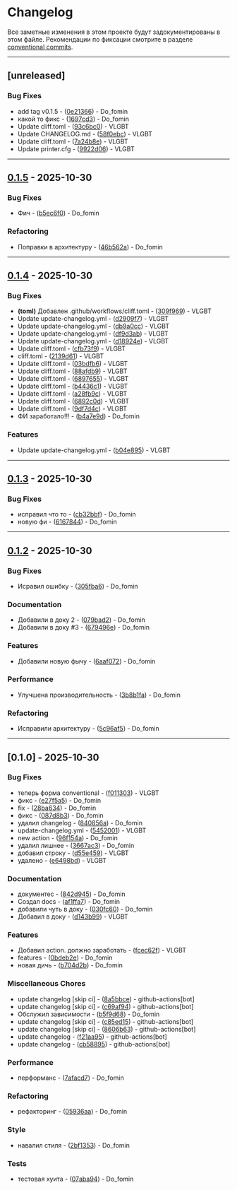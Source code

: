 # Changelog

Все заметные изменения в этом проекте будут задокументированы в этом файле. Рекомендации по фиксации смотрите в разделе [conventional commits](https://www.conventionalcommits.org/).

---
## [unreleased]

### Bug Fixes

- add tag v0.1.5 - ([0e21366](https://github.com/VLGBT/test/commit/0e21366976b0325b43543530dd4d594f297985fa)) - Do_fomin
- какой то фикс - ([1697cd3](https://github.com/VLGBT/test/commit/1697cd3c33a2121eb441ffce8325dd1d79e3bb35)) - Do_fomin
- Update cliff.toml - ([93c6bc0](https://github.com/VLGBT/test/commit/93c6bc034ea0657e2da6d84487a8964d2e02e9b6)) - VLGBT
- Update CHANGELOG.md - ([58f0ebc](https://github.com/VLGBT/test/commit/58f0ebcf2c1c568840238bdb4a8d0b317b554a2a)) - VLGBT
- Update cliff.toml - ([7a24b8e](https://github.com/VLGBT/test/commit/7a24b8ec2c7fce13b0cb37fd837cbc965a0f1d6d)) - VLGBT
- Update printer.cfg - ([9922d06](https://github.com/VLGBT/test/commit/9922d064d644ad4b9199272b9ffb0ac5c433ba88)) - VLGBT

---
## [0.1.5](https://github.com/VLGBT/test/compare/v0.1.4..v0.1.5) - 2025-10-30

### Bug Fixes

- Фич - ([b5ec6f0](https://github.com/VLGBT/test/commit/b5ec6f056ed22e5676d787d553e63c34397d3830)) - Do_fomin

### Refactoring

- Поправки в архитектуру - ([46b562a](https://github.com/VLGBT/test/commit/46b562a9f610319037248f13be4520fb8e851d7b)) - Do_fomin

---
## [0.1.4](https://github.com/VLGBT/test/compare/v0.1.3..v0.1.4) - 2025-10-30

### Bug Fixes

- **(toml)** Добавлен .github/workflows/cliff.toml - ([309f969](https://github.com/VLGBT/test/commit/309f9691c72141904470e5cedfd8c00a0c4ed7c1)) - VLGBT
- Update update-changelog.yml - ([d2909f7](https://github.com/VLGBT/test/commit/d2909f776380ce352263f175b3b542bdf5f6ca64)) - VLGBT
- Update update-changelog.yml - ([db9a0cc](https://github.com/VLGBT/test/commit/db9a0cc1f673dbd2d450073cd37628c4e3ea4b61)) - VLGBT
- Update update-changelog.yml - ([df9d3ab](https://github.com/VLGBT/test/commit/df9d3ab46dc86b705938d250a871adbeac4623e8)) - VLGBT
- Update update-changelog.yml - ([d18924e](https://github.com/VLGBT/test/commit/d18924ef38bcf4e0306adeef2795788266e06d91)) - VLGBT
- Update cliff.toml - ([cfb73f9](https://github.com/VLGBT/test/commit/cfb73f9a98d5ad16620af5a706fddc57281f8626)) - VLGBT
- cliff.toml - ([2139d61](https://github.com/VLGBT/test/commit/2139d6119b7d7d47411b5434deddf164b3008b61)) - VLGBT
- Update cliff.toml - ([03bdfb6](https://github.com/VLGBT/test/commit/03bdfb62e37411894690943233329bf9449645fb)) - VLGBT
- Update cliff.toml - ([88afdb9](https://github.com/VLGBT/test/commit/88afdb9928c7c01b1e2ee8218bf1cd0c0f810077)) - VLGBT
- Update cliff.toml - ([6897655](https://github.com/VLGBT/test/commit/689765581db002f6deabaea215d30e95b3f6cdbb)) - VLGBT
- Update cliff.toml - ([b4436c1](https://github.com/VLGBT/test/commit/b4436c14bc76a400503e0ede8161ac5ad6b7a808)) - VLGBT
- Update cliff.toml - ([a28fb9c](https://github.com/VLGBT/test/commit/a28fb9ceb0edf2918b34a22136a0650900c92326)) - VLGBT
- Update cliff.toml - ([6892c0d](https://github.com/VLGBT/test/commit/6892c0d2d196ccafd2e5a928dac13bd1c1d9244e)) - VLGBT
- Update cliff.toml - ([9df7d4c](https://github.com/VLGBT/test/commit/9df7d4c44d1c2e559df184188a62ba1bbb0b48fe)) - VLGBT
- ФИ заработало!!! - ([b4a7e9d](https://github.com/VLGBT/test/commit/b4a7e9df213ac9b5453f41e08376bcf1bd780f9d)) - Do_fomin

### Features

- Update update-changelog.yml - ([b04e895](https://github.com/VLGBT/test/commit/b04e89543f1bc5e3b3a10ef3804dba9002603e07)) - VLGBT

---
## [0.1.3](https://github.com/VLGBT/test/compare/v0.1.2..v0.1.3) - 2025-10-30

### Bug Fixes

- исправил что то - ([cb32bbf](https://github.com/VLGBT/test/commit/cb32bbf6302a22231b5093a3f79d3a1b7acc0b17)) - Do_fomin
- новую фи - ([6167844](https://github.com/VLGBT/test/commit/6167844e2a84da4e376bb5dc8e3083ee8e8c9fd4)) - Do_fomin

---
## [0.1.2](https://github.com/VLGBT/test/compare/v0.1.0..v0.1.2) - 2025-10-30

### Bug Fixes

- Исравил ошибку - ([305fba6](https://github.com/VLGBT/test/commit/305fba6afe4a69605ec327beea7d87ffd93553d9)) - Do_fomin

### Documentation

- Добавили в доку 2 - ([079bad2](https://github.com/VLGBT/test/commit/079bad2dd89246d4ed66fcdc84d906052aadbf6d)) - Do_fomin
- Добавили в доку #3 - ([679496e](https://github.com/VLGBT/test/commit/679496eb7c2b83589bbed180784dbb2f73e3677d)) - Do_fomin

### Features

- Добавили новую фычу - ([6aaf072](https://github.com/VLGBT/test/commit/6aaf072621d7cf0162393634267720156cc3558d)) - Do_fomin

### Performance

- Улучшена производительность - ([3b8b1fa](https://github.com/VLGBT/test/commit/3b8b1fa798920876afc705fd521c6bc9d7db2934)) - Do_fomin

### Refactoring

- Исправили архитектуру - ([5c96af5](https://github.com/VLGBT/test/commit/5c96af55cb00f0d784af6e2bdfc4262377796215)) - Do_fomin

---
## [0.1.0] - 2025-10-30

### Bug Fixes

- теперь форма conventional - ([f011303](https://github.com/VLGBT/test/commit/f011303ab825646f94cb94d52355f3b4b4ee24e1)) - VLGBT
- фикс - ([e27f5a5](https://github.com/VLGBT/test/commit/e27f5a57fb0de77126792c9e3e3fc8942698d070)) - Do_fomin
- fix - ([28ba634](https://github.com/VLGBT/test/commit/28ba63420fcfe02e91e004a19748573646c28472)) - Do_fomin
- фикс - ([087d8b3](https://github.com/VLGBT/test/commit/087d8b32971c961baf8774db1ea0ee4aa6dcd3a4)) - Do_fomin
- удалил changelog - ([840856a](https://github.com/VLGBT/test/commit/840856a3ea39c4cd82869d43eca1d49f2ca2601f)) - Do_fomin
- update-changelog.yml - ([5452001](https://github.com/VLGBT/test/commit/54520013cc19b34d8e08e0e57341bbcb265a08ac)) - VLGBT
- new action - ([96f154a](https://github.com/VLGBT/test/commit/96f154aa9c126112a216b5055158960817d81b68)) - Do_fomin
- удалил лишнее - ([3667ac3](https://github.com/VLGBT/test/commit/3667ac324093deaec080b411180e40c2077dfcc5)) - Do_fomin
- добавил строку - ([d55e459](https://github.com/VLGBT/test/commit/d55e459c43c5b13d145d7201b4462293f221cfec)) - VLGBT
- удалено - ([e6498bd](https://github.com/VLGBT/test/commit/e6498bdd1e3135e1726b48339f5dbe2233c81f0f)) - VLGBT

### Documentation

- документес - ([842d945](https://github.com/VLGBT/test/commit/842d94524b43e18597807fabe175b1db0a2a4c90)) - Do_fomin
- Создал docs - ([af1ffa7](https://github.com/VLGBT/test/commit/af1ffa7297f0629d5e25ebf581ea0988ef0898c1)) - Do_fomin
- добавили чуть в доку - ([030fc60](https://github.com/VLGBT/test/commit/030fc608237d4308fa407b2f625a727f33091ddf)) - Do_fomin
- Добавил в доку - ([d143b99](https://github.com/VLGBT/test/commit/d143b99f086b67fa13293e209a37596a7aff6017)) - VLGBT

### Features

- Добавил action. должно заработать - ([fcec62f](https://github.com/VLGBT/test/commit/fcec62fb403e20b9a99f99b9004ed5eb3a33f82e)) - VLGBT
- features - ([0bdeb2e](https://github.com/VLGBT/test/commit/0bdeb2ef134a01b9ffd2cff89f48cec729f33843)) - Do_fomin
- новая дичь - ([b704d2b](https://github.com/VLGBT/test/commit/b704d2b3563e4be3b7bebb2fab2d9b99f3d1f181)) - Do_fomin

### Miscellaneous Chores

- update changelog [skip ci] - ([8a5bbce](https://github.com/VLGBT/test/commit/8a5bbce1580ec07e410d936967c9a314872e40d7)) - github-actions[bot]
- update changelog [skip ci] - ([c69af94](https://github.com/VLGBT/test/commit/c69af9418a5c8577edacf3a6dba0b2b44e5eb903)) - github-actions[bot]
- Обслужил зависимости - ([b5f9d68](https://github.com/VLGBT/test/commit/b5f9d68063245083273ee2560980790978be5f54)) - Do_fomin
- update changelog [skip ci] - ([c85ed15](https://github.com/VLGBT/test/commit/c85ed15529b096bedd797801ee0068659e899422)) - github-actions[bot]
- update changelog [skip ci] - ([8606b63](https://github.com/VLGBT/test/commit/8606b6360dda3bec7709b3d9cefa493c8fe05a0b)) - github-actions[bot]
- update changelog - ([f21aa95](https://github.com/VLGBT/test/commit/f21aa953e217cc83f7daece90b08b4ac8cf023ec)) - github-actions[bot]
- update changelog - ([cb58895](https://github.com/VLGBT/test/commit/cb58895ef877ec6e48f10c0114ca443ae5d551d2)) - github-actions[bot]

### Performance

- перформанс - ([7afacd7](https://github.com/VLGBT/test/commit/7afacd768f26bf5f02d6cd17cc3095dbb894c495)) - Do_fomin

### Refactoring

- рефакторинг - ([05936aa](https://github.com/VLGBT/test/commit/05936aa950fa8a26bfae03b07da79355a78faaa5)) - Do_fomin

### Style

- навалил стиля - ([2bf1353](https://github.com/VLGBT/test/commit/2bf1353c161e55b1c7e1d415c8d2ee7e61fea231)) - Do_fomin

### Tests

- тестовая хуита - ([07aba94](https://github.com/VLGBT/test/commit/07aba942d66e565c492d4f81137b54ee70c85367)) - Do_fomin

<!-- generated by git-cliff -->

